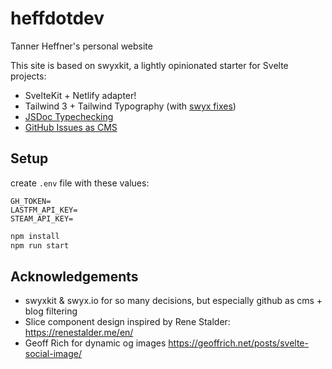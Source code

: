 # heffdotdev
Tanner Heffner's personal website

This site is based on swyxkit, a lightly opinionated starter for Svelte projects:

- SvelteKit + Netlify adapter!
- Tailwind 3 + Tailwind Typography (with [swyx fixes](https://youtu.be/-FzemNMcOGs))
- [JSDoc Typechecking](https://swyxkit.netlify.app/how-to-add-jsdoc-typechecking-to-sveltekit)
- [GitHub Issues as CMS](https://github.com/sw-yx/swyxkit/issues/10)

## Setup
create `.env` file with these values:
```
GH_TOKEN=
LASTFM_API_KEY=
STEAM_API_KEY=
```

```sh
npm install
npm run start
```

## Acknowledgements
- swyxkit & swyx.io for so many decisions, but especially github as cms + blog filtering
- Slice component design inspired by Rene Stalder: https://renestalder.me/en/
- Geoff Rich for dynamic og images https://geoffrich.net/posts/svelte-social-image/
